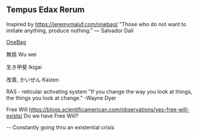 ## Tempus Edax Rerum
Inspired by https://jeremymaluf.com/onebag/
"Those who do not want to imitate anything, produce nothing."
― Salvador Dalí

[OneBag](https://lighterpack.com/r/or854i)


無爲 Wu wei

生き甲斐 Ikigai

改善, かいぜん Kaizen

RAS - reticular activating system
"If you change the way you look at things, the things you look at change."
-Wayne Dyer


Free Will
https://blogs.scientificamerican.com/observations/yes-free-will-exists/
Do we have Free Will?

--
Constantly going thru an existential crisis
